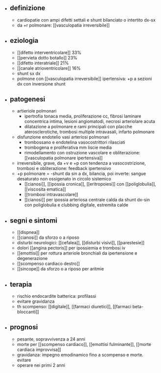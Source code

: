 - ## definizione
	- cardiopatie con ampi difetti settali e shunt bilanciato o intertito dx-sx
	- da +r polmonare: [[vasculopatia irreversibile]]
- ## eziologia
	- [[difetto interventricolare]] 33%
	- [[pervieta dotto botallo]] 23%
	- [[difetto interatriale]] 21%
	- [[canale atrioventricolare]] 16%
	- shunt sx dx
	- polmone con [[vasculopatia irreversibile]] ipertensiva: +p a sezioni dx con inversione shunt
- ## patogenesi
	- artieriole polmonari
		- ipertrofia tonaca media, proliferazione cc, fibrosi laminare concentrica intima, lesioni angiomatodi, necrosi arteriolare acuta
		- dilatazione a polmonare e rami principali con placche aterosclerotiche, trombosi multiple intravasali, infarto polmonare
	- disfunzione endotelio vasi arteriosi polmonari
		- trombossano e endotelina vasocostrittori rilasciati
		- trombogena e proliferativa mm liscie media
		- rimodellamento con ostruzione vascolare e obliterazione: [[vasculopatia polmonare ipertensiva]]
	- irreversibile, grave, da +v e +p con tendenza a vasocostrizione, trombosi e obliterazione: feedback ipertensivo
	- +p polmonare = -shunt da sin a dx, bilancia, poi inverte: sangue desaturato non ossigenato in circolo sistemico
		- [[cianosi]], [[ipossia cronica]], [[eritropoiesi]] con [[poliglobulia]], [[viscosita ematica]]
		- [[trombosi intravascolare]]
		- [[cianosi]] per ipossia arteriosa centrale calda da shunt dx-sin con poliglobulia e clubbing digitale, estremita calde
- ## segni e sintomi
	- [[dispnea]]
	- [[cianosi]] da sforzo o a riposo
	- disturbi neurologici: [[cefalea]], [[disturbi visivi]], [[parestesie]]
	- dolori [[angina pectoris]] per ipossiemia e trombosi iv
	- [[emottisi]] per rottura arteriole bronchiali da ipertensione e degenerazione
	- [[scompenso cardiaco destro]]
	- [[sincope]] da sforzo o a riposo per aritmie
- ## terapia
	- rischio endocardite batterica: profilassi
	- evitare gravidanza
	- th scompenso: [[digitale]], [[farmaci diuretici]], [[farmaci beta-bloccanti]]
- ## prognosi
	- pesante, sopravvivenza a 24 anni
	- morte per [[scompenso cardiaco]], [[emottisi fulminante]], [[morte cardiaca improvvisa]]
	- gravidanza: impegno emodinamico fino a scompenso e morte. evitare
	- operare nei primi 2 anni